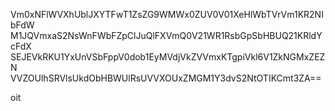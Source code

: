 Vm0xNFlWVXhUblJXYTFwT1ZsZG9WMWx0ZUV0V01XeHlWbTVrVm1KR2NIbFdW
M1JQVmxaS2NsWnFWbFZpClJuQlFXVmQ0V21WR1RsbGpSbHBUQ21KRldYcFdX
SEJEVkRKU1YxUnVSbFppV0dob1EyMVdjVkZVVmxKTgpiVkl6V1ZkNGMxZEZN
VVZOUlhSRVlsUkdObHBWUlRsUVVXOUxZMGM1Y3dvS2NtOTIKCmt3ZA==

oit